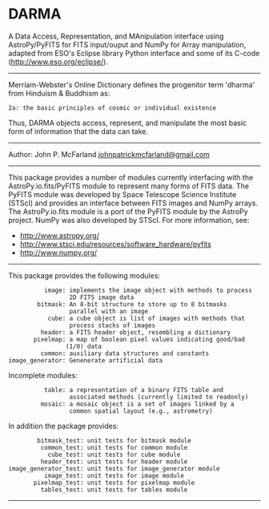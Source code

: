 # DARMA

A Data Access, Representation, and MAnipulation interface using
AstroPy/PyFITS for FITS input/ouput and NumPy for Array manipulation,
adapted from ESO's Eclipse library Python interface and some of its
C-code (http://www.eso.org/eclipse/).

---

Merriam-Webster's Online Dictionary defines the progenitor term 'dharma'
from Hinduism & Buddhism as:

    2a: the basic principles of cosmic or individual existence

Thus, DARMA objects access, represent, and manipulate the most basic form
of information that the data can take.

---

Author: John P. McFarland <johnpatrickmcfarland@gmail.com>

---

This package provides a number of modules currently interfacing with the
AstroPy.io.fits/PyFITS module to represent many forms of FITS data.  The
PyFITS module was developed by Space Telescope Science Institute (STScI)
and provides an interface between FITS images and NumPy arrays.  The
AstroPy.io.fits module is a port of the PyFITS module by the AstroPy
project.  NumPy was also developed by STScI.  For more information, see:

* http://www.astropy.org/
* http://www.stsci.edu/resources/software_hardware/pyfits
* http://www.numpy.org/

---

This package provides the following modules:

              image: implements the image object with methods to process
                     2D FITS image data
            bitmask: An 8-bit structure to store up to 8 bitmasks
                     parallel with an image
               cube: a cube object is list of images with methods that
                     process stacks of images
             header: a FITS header object, resembling a dictionary
           pixelmap: a map of boolean pixel values indicating good/bad
                    (1/0) data
             common: auxiliary data structures and constants
    image_generator: Genenerate artificial data

Incomplete modules:

              table: a representation of a binary FITS table and
                     associated methods (currently limited to readonly)
             mosaic: a mosaic object is a set of images linked by a
                     common spatial layout (e.g., astrometry)

In addition the package provides:

            bitmask_test: unit tests for bitmask module
             common_test: unit tests for common module
               cube_test: unit tests for cube module
             header_test: unit tests for header module
    image_generator_test: unit tests for image_generator module
              image_test: unit tests for image module
           pixelmap_test: unit tests for pixelmap module
             tables_test: unit tests for tables module

---
